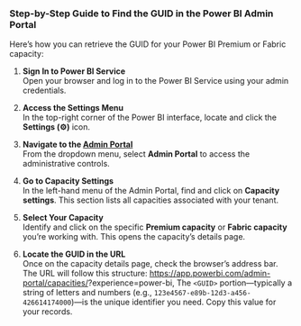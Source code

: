 ### Step-by-Step Guide to Find the GUID in the Power BI Admin Portal

Here’s how you can retrieve the GUID for your Power BI Premium or Fabric capacity:

1. **Sign In to Power BI Service**  
   Open your browser and log in to the Power BI Service using your admin credentials.

2. **Access the Settings Menu**  
   In the top-right corner of the Power BI interface, locate and click the **Settings (⚙️)** icon.

3. **Navigate to the [Admin Portal](https://app.powerbi.com/admin-portal)**  
   From the dropdown menu, select **Admin Portal** to access the administrative controls.

4. **Go to Capacity Settings**  
   In the left-hand menu of the Admin Portal, find and click on **Capacity settings**. This section lists all capacities associated with your tenant.

5. **Select Your Capacity**  
   Identify and click on the specific **Premium capacity** or **Fabric capacity** you’re working with. This opens the capacity’s details page.

6. **Locate the GUID in the URL**  
   Once on the capacity details page, check the browser’s address bar. The URL will follow this structure:  https://app.powerbi.com/admin-portal/capacities/<GUID>?experience=power-bi, The `<GUID>` portion—typically a string of letters and numbers (e.g., `123e4567-e89b-12d3-a456-426614174000`)—is the unique identifier you need. Copy this value for your records.
